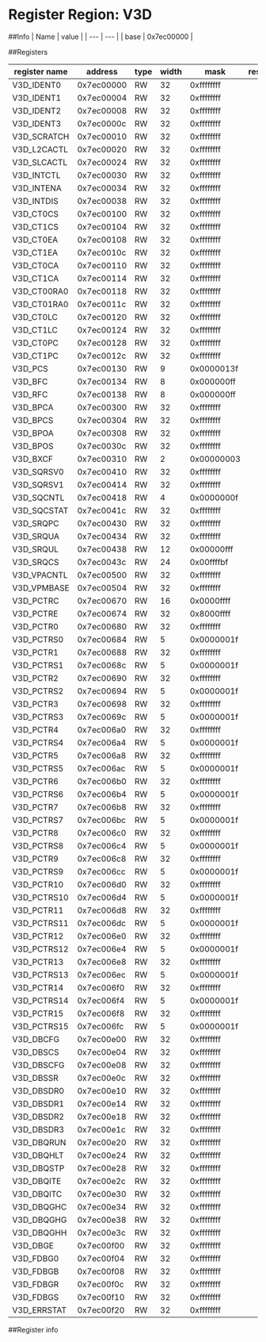 # Register Region: V3D


##Info
| Name | value |
| --- | --- |
| base | 0x7ec00000 |

##Registers

| register name | address | type | width | mask | reset |
| --- | --- | --- | --- | --- | --- |
| V3D_IDENT0 | 0x7ec00000 | RW | 32 | 0xffffffff |  |
| V3D_IDENT1 | 0x7ec00004 | RW | 32 | 0xffffffff |  |
| V3D_IDENT2 | 0x7ec00008 | RW | 32 | 0xffffffff |  |
| V3D_IDENT3 | 0x7ec0000c | RW | 32 | 0xffffffff |  |
| V3D_SCRATCH | 0x7ec00010 | RW | 32 | 0xffffffff |  |
| V3D_L2CACTL | 0x7ec00020 | RW | 32 | 0xffffffff |  |
| V3D_SLCACTL | 0x7ec00024 | RW | 32 | 0xffffffff |  |
| V3D_INTCTL | 0x7ec00030 | RW | 32 | 0xffffffff |  |
| V3D_INTENA | 0x7ec00034 | RW | 32 | 0xffffffff |  |
| V3D_INTDIS | 0x7ec00038 | RW | 32 | 0xffffffff |  |
| V3D_CT0CS | 0x7ec00100 | RW | 32 | 0xffffffff |  |
| V3D_CT1CS | 0x7ec00104 | RW | 32 | 0xffffffff |  |
| V3D_CT0EA | 0x7ec00108 | RW | 32 | 0xffffffff |  |
| V3D_CT1EA | 0x7ec0010c | RW | 32 | 0xffffffff |  |
| V3D_CT0CA | 0x7ec00110 | RW | 32 | 0xffffffff |  |
| V3D_CT1CA | 0x7ec00114 | RW | 32 | 0xffffffff |  |
| V3D_CT00RA0 | 0x7ec00118 | RW | 32 | 0xffffffff |  |
| V3D_CT01RA0 | 0x7ec0011c | RW | 32 | 0xffffffff |  |
| V3D_CT0LC | 0x7ec00120 | RW | 32 | 0xffffffff |  |
| V3D_CT1LC | 0x7ec00124 | RW | 32 | 0xffffffff |  |
| V3D_CT0PC | 0x7ec00128 | RW | 32 | 0xffffffff |  |
| V3D_CT1PC | 0x7ec0012c | RW | 32 | 0xffffffff |  |
| V3D_PCS | 0x7ec00130 | RW | 9 | 0x0000013f |  |
| V3D_BFC | 0x7ec00134 | RW | 8 | 0x000000ff |  |
| V3D_RFC | 0x7ec00138 | RW | 8 | 0x000000ff |  |
| V3D_BPCA | 0x7ec00300 | RW | 32 | 0xffffffff |  |
| V3D_BPCS | 0x7ec00304 | RW | 32 | 0xffffffff |  |
| V3D_BPOA | 0x7ec00308 | RW | 32 | 0xffffffff |  |
| V3D_BPOS | 0x7ec0030c | RW | 32 | 0xffffffff |  |
| V3D_BXCF | 0x7ec00310 | RW | 2 | 0x00000003 |  |
| V3D_SQRSV0 | 0x7ec00410 | RW | 32 | 0xffffffff |  |
| V3D_SQRSV1 | 0x7ec00414 | RW | 32 | 0xffffffff |  |
| V3D_SQCNTL | 0x7ec00418 | RW | 4 | 0x0000000f |  |
| V3D_SQCSTAT | 0x7ec0041c | RW | 32 | 0xffffffff |  |
| V3D_SRQPC | 0x7ec00430 | RW | 32 | 0xffffffff |  |
| V3D_SRQUA | 0x7ec00434 | RW | 32 | 0xffffffff |  |
| V3D_SRQUL | 0x7ec00438 | RW | 12 | 0x00000fff |  |
| V3D_SRQCS | 0x7ec0043c | RW | 24 | 0x00ffffbf |  |
| V3D_VPACNTL | 0x7ec00500 | RW | 32 | 0xffffffff |  |
| V3D_VPMBASE | 0x7ec00504 | RW | 32 | 0xffffffff |  |
| V3D_PCTRC | 0x7ec00670 | RW | 16 | 0x0000ffff |  |
| V3D_PCTRE | 0x7ec00674 | RW | 32 | 0x8000ffff |  |
| V3D_PCTR0 | 0x7ec00680 | RW | 32 | 0xffffffff |  |
| V3D_PCTRS0 | 0x7ec00684 | RW | 5 | 0x0000001f |  |
| V3D_PCTR1 | 0x7ec00688 | RW | 32 | 0xffffffff |  |
| V3D_PCTRS1 | 0x7ec0068c | RW | 5 | 0x0000001f |  |
| V3D_PCTR2 | 0x7ec00690 | RW | 32 | 0xffffffff |  |
| V3D_PCTRS2 | 0x7ec00694 | RW | 5 | 0x0000001f |  |
| V3D_PCTR3 | 0x7ec00698 | RW | 32 | 0xffffffff |  |
| V3D_PCTRS3 | 0x7ec0069c | RW | 5 | 0x0000001f |  |
| V3D_PCTR4 | 0x7ec006a0 | RW | 32 | 0xffffffff |  |
| V3D_PCTRS4 | 0x7ec006a4 | RW | 5 | 0x0000001f |  |
| V3D_PCTR5 | 0x7ec006a8 | RW | 32 | 0xffffffff |  |
| V3D_PCTRS5 | 0x7ec006ac | RW | 5 | 0x0000001f |  |
| V3D_PCTR6 | 0x7ec006b0 | RW | 32 | 0xffffffff |  |
| V3D_PCTRS6 | 0x7ec006b4 | RW | 5 | 0x0000001f |  |
| V3D_PCTR7 | 0x7ec006b8 | RW | 32 | 0xffffffff |  |
| V3D_PCTRS7 | 0x7ec006bc | RW | 5 | 0x0000001f |  |
| V3D_PCTR8 | 0x7ec006c0 | RW | 32 | 0xffffffff |  |
| V3D_PCTRS8 | 0x7ec006c4 | RW | 5 | 0x0000001f |  |
| V3D_PCTR9 | 0x7ec006c8 | RW | 32 | 0xffffffff |  |
| V3D_PCTRS9 | 0x7ec006cc | RW | 5 | 0x0000001f |  |
| V3D_PCTR10 | 0x7ec006d0 | RW | 32 | 0xffffffff |  |
| V3D_PCTRS10 | 0x7ec006d4 | RW | 5 | 0x0000001f |  |
| V3D_PCTR11 | 0x7ec006d8 | RW | 32 | 0xffffffff |  |
| V3D_PCTRS11 | 0x7ec006dc | RW | 5 | 0x0000001f |  |
| V3D_PCTR12 | 0x7ec006e0 | RW | 32 | 0xffffffff |  |
| V3D_PCTRS12 | 0x7ec006e4 | RW | 5 | 0x0000001f |  |
| V3D_PCTR13 | 0x7ec006e8 | RW | 32 | 0xffffffff |  |
| V3D_PCTRS13 | 0x7ec006ec | RW | 5 | 0x0000001f |  |
| V3D_PCTR14 | 0x7ec006f0 | RW | 32 | 0xffffffff |  |
| V3D_PCTRS14 | 0x7ec006f4 | RW | 5 | 0x0000001f |  |
| V3D_PCTR15 | 0x7ec006f8 | RW | 32 | 0xffffffff |  |
| V3D_PCTRS15 | 0x7ec006fc | RW | 5 | 0x0000001f |  |
| V3D_DBCFG | 0x7ec00e00 | RW | 32 | 0xffffffff |  |
| V3D_DBSCS | 0x7ec00e04 | RW | 32 | 0xffffffff |  |
| V3D_DBSCFG | 0x7ec00e08 | RW | 32 | 0xffffffff |  |
| V3D_DBSSR | 0x7ec00e0c | RW | 32 | 0xffffffff |  |
| V3D_DBSDR0 | 0x7ec00e10 | RW | 32 | 0xffffffff |  |
| V3D_DBSDR1 | 0x7ec00e14 | RW | 32 | 0xffffffff |  |
| V3D_DBSDR2 | 0x7ec00e18 | RW | 32 | 0xffffffff |  |
| V3D_DBSDR3 | 0x7ec00e1c | RW | 32 | 0xffffffff |  |
| V3D_DBQRUN | 0x7ec00e20 | RW | 32 | 0xffffffff |  |
| V3D_DBQHLT | 0x7ec00e24 | RW | 32 | 0xffffffff |  |
| V3D_DBQSTP | 0x7ec00e28 | RW | 32 | 0xffffffff |  |
| V3D_DBQITE | 0x7ec00e2c | RW | 32 | 0xffffffff |  |
| V3D_DBQITC | 0x7ec00e30 | RW | 32 | 0xffffffff |  |
| V3D_DBQGHC | 0x7ec00e34 | RW | 32 | 0xffffffff |  |
| V3D_DBQGHG | 0x7ec00e38 | RW | 32 | 0xffffffff |  |
| V3D_DBQGHH | 0x7ec00e3c | RW | 32 | 0xffffffff |  |
| V3D_DBGE | 0x7ec00f00 | RW | 32 | 0xffffffff |  |
| V3D_FDBG0 | 0x7ec00f04 | RW | 32 | 0xffffffff |  |
| V3D_FDBGB | 0x7ec00f08 | RW | 32 | 0xffffffff |  |
| V3D_FDBGR | 0x7ec00f0c | RW | 32 | 0xffffffff |  |
| V3D_FDBGS | 0x7ec00f10 | RW | 32 | 0xffffffff |  |
| V3D_ERRSTAT | 0x7ec00f20 | RW | 32 | 0xffffffff |  |

##Register info

